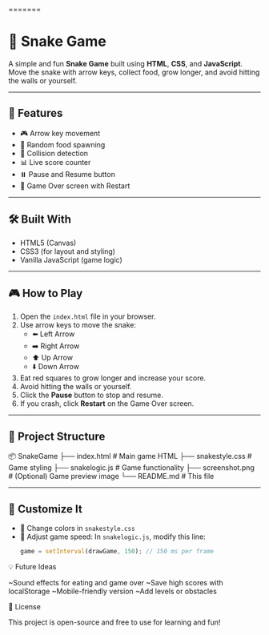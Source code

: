 

=======
# 🐍 Snake Game

A simple and fun **Snake Game** built using **HTML**, **CSS**, and **JavaScript**. Move the snake with arrow keys, collect food, grow longer, and avoid hitting the walls or yourself.

---

## 🚀 Features

- 🎮 Arrow key movement
- 🍎 Random food spawning
- 🧠 Collision detection
- 📊 Live score counter
- ⏸️ Pause and Resume button
- 🔁 Game Over screen with Restart

---

## 🛠️ Built With

- HTML5 (Canvas)
- CSS3 (for layout and styling)
- Vanilla JavaScript (game logic)

---

## 🎮 How to Play

1. Open the `index.html` file in your browser.
2. Use arrow keys to move the snake:
   - ⬅️ Left Arrow
   - ➡️ Right Arrow
   - ⬆️ Up Arrow
   - ⬇️ Down Arrow
3. Eat red squares to grow longer and increase your score.
4. Avoid hitting the walls or yourself.
5. Click the **Pause** button to stop and resume.
6. If you crash, click **Restart** on the Game Over screen.

---

## 📁 Project Structure
📦 SnakeGame
├── index.html # Main game HTML
├── snakestyle.css # Game styling
├── snakelogic.js # Game functionality
├── screenshot.png # (Optional) Game preview image
└── README.md # This file


---

## 🧠 Customize It

- 🎨 Change colors in `snakestyle.css`
- 🔄 Adjust game speed:
  In `snakelogic.js`, modify this line:
  ```js
  game = setInterval(drawGame, 150); // 150 ms per frame


💡 Future Ideas

~Sound effects for eating and game over
~Save high scores with localStorage
~Mobile-friendly version
~Add levels or obstacles

📃 License

This project is open-source and free to use for learning and fun!

